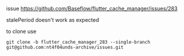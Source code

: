 issue https://github.com/Baseflow/flutter_cache_manager/issues/283

stalePeriod doesn't work as expected

to clone use

```
git clone -b flutter_cache_manager_283 --single-branch git@github.com:nt4f04unds-archive/issues.git
```